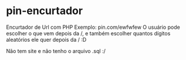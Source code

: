 # pin-encurtador
Encurtador de Url com PHP
Exemplo: pin.com/ewfwfew
O usuário pode escolher o que vem depois da /, e também escolher quantos dígitos aleatórios ele quer depois da / :D

Não tem site e não tenho o arquivo .sql :/
